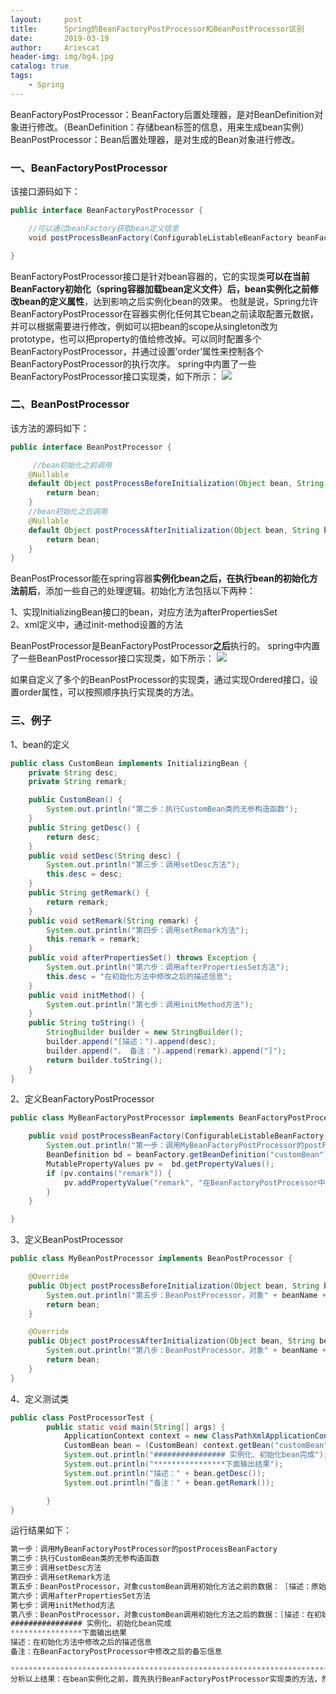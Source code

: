 ```yaml
---
layout:     post
title:      Spring的BeanFactoryPostProcessor和BeanPostProcessor区别
date:       2019-03-19
author:     Ariescat
header-img: img/bg4.jpg
catalog: true
tags:
    - Spring
---
```


BeanFactoryPostProcessor：BeanFactory后置处理器，是对BeanDefinition对象进行修改。（BeanDefinition：存储bean标签的信息，用来生成bean实例）  
BeanPostProcessor：Bean后置处理器，是对生成的Bean对象进行修改。

### 一、BeanFactoryPostProcessor
该接口源码如下：
```java
public interface BeanFactoryPostProcessor {

	//可以通过beanFactory获取bean定义信息
	void postProcessBeanFactory(ConfigurableListableBeanFactory beanFactory) throws BeansException;

}
```
BeanFactoryPostProcessor接口是针对bean容器的，它的实现类**可以在当前BeanFactory初始化（spring容器加载bean定义文件）后，bean实例化之前修改bean的定义属性**，达到影响之后实例化bean的效果。
也就是说，Spring允许BeanFactoryPostProcessor在容器实例化任何其它bean之前读取配置元数据，并可以根据需要进行修改，例如可以把bean的scope从singleton改为prototype，也可以把property的值给修改掉。可以同时配置多个BeanFactoryPostProcessor，并通过设置’order’属性来控制各个BeanFactoryPostProcessor的执行次序。
spring中内置了一些BeanFactoryPostProcessor接口实现类，如下所示：
![](https://img-blog.csdn.net/20181017173536721?watermark/2/text/aHR0cHM6Ly9ibG9nLmNzZG4ubmV0L3poYW55dTE=/font/5a6L5L2T/fontsize/400/fill/I0JBQkFCMA==/dissolve/70)

### 二、BeanPostProcessor
该方法的源码如下：
```java
public interface BeanPostProcessor {

     //bean初始化之前调用
	@Nullable
	default Object postProcessBeforeInitialization(Object bean, String beanName) throws BeansException {
		return bean;
	}
    //bean初始化之后调用
	@Nullable
	default Object postProcessAfterInitialization(Object bean, String beanName) throws BeansException {
		return bean;
	}
}
```
BeanPostProcessor能在spring容器**实例化bean之后，在执行bean的初始化方法前后**，添加一些自己的处理逻辑。初始化方法包括以下两种：

1、实现InitializingBean接口的bean，对应方法为afterPropertiesSet  
2、xml定义中，通过init-method设置的方法

BeanPostProcessor是BeanFactoryPostProcessor**之后**执行的。
spring中内置了一些BeanPostProcessor接口实现类，如下所示：
![](https://img-blog.csdn.net/20181017174738376?watermark/2/text/aHR0cHM6Ly9ibG9nLmNzZG4ubmV0L3poYW55dTE=/font/5a6L5L2T/fontsize/400/fill/I0JBQkFCMA==/dissolve/70)

如果自定义了多个的BeanPostProcessor的实现类，通过实现Ordered接口，设置order属性，可以按照顺序执行实现类的方法。

### 三、例子
1、bean的定义
```java
public class CustomBean implements InitializingBean {
    private String desc;
    private String remark;

    public CustomBean() {
        System.out.println("第二步：执行CustomBean类的无参构造函数");
    }
    public String getDesc() {
        return desc;
    }
    public void setDesc(String desc) {
        System.out.println("第三步：调用setDesc方法");
        this.desc = desc;
    }
    public String getRemark() {
        return remark;
    }
    public void setRemark(String remark) {
        System.out.println("第四步：调用setRemark方法");
        this.remark = remark;
    }
    public void afterPropertiesSet() throws Exception {
        System.out.println("第六步：调用afterPropertiesSet方法");
        this.desc = "在初始化方法中修改之后的描述信息";
    }
    public void initMethod() {
        System.out.println("第七步：调用initMethod方法");
    }
    public String toString() {
        StringBuilder builder = new StringBuilder();
        builder.append("[描述：").append(desc);
        builder.append("， 备注：").append(remark).append("]");
        return builder.toString();
    }
}
```
2、定义BeanFactoryPostProcessor
```java
public class MyBeanFactoryPostProcessor implements BeanFactoryPostProcessor {

    public void postProcessBeanFactory(ConfigurableListableBeanFactory beanFactory) throws BeansException {
        System.out.println("第一步：调用MyBeanFactoryPostProcessor的postProcessBeanFactory");
        BeanDefinition bd = beanFactory.getBeanDefinition("customBean");
        MutablePropertyValues pv =  bd.getPropertyValues();
        if (pv.contains("remark")) {
            pv.addPropertyValue("remark", "在BeanFactoryPostProcessor中修改之后的备忘信息");
        }
    }

}
```
3、定义BeanPostProcessor
```java
public class MyBeanPostProcessor implements BeanPostProcessor {

    @Override
    public Object postProcessBeforeInitialization(Object bean, String beanName) throws BeansException {
        System.out.println("第五步：BeanPostProcessor，对象" + beanName + "调用初始化方法之前的数据： " + bean.toString());
        return bean;
    }

    @Override
    public Object postProcessAfterInitialization(Object bean, String beanName) throws BeansException {
        System.out.println("第八步：BeanPostProcessor，对象" + beanName + "调用初始化方法之后的数据：" + bean.toString());
        return bean;
    }
}
```
4、定义测试类
```java
public class PostProcessorTest {
        public static void main(String[] args) {
            ApplicationContext context = new ClassPathXmlApplicationContext("spring/postprocessor.xml");
            CustomBean bean = (CustomBean) context.getBean("customBean");
            System.out.println("################ 实例化、初始化bean完成");
            System.out.println("****************下面输出结果");
            System.out.println("描述：" + bean.getDesc());
            System.out.println("备注：" + bean.getRemark());

        }
}
```
运行结果如下：
```java
第一步：调用MyBeanFactoryPostProcessor的postProcessBeanFactory
第二步：执行CustomBean类的无参构造函数
第三步：调用setDesc方法
第四步：调用setRemark方法
第五步：BeanPostProcessor，对象customBean调用初始化方法之前的数据： [描述：原始的描述信息， 备注：在BeanFactoryPostProcessor中修改之后的备忘信息]
第六步：调用afterPropertiesSet方法
第七步：调用initMethod方法
第八步：BeanPostProcessor，对象customBean调用初始化方法之后的数据：[描述：在初始化方法中修改之后的描述信息， 备注：在BeanFactoryPostProcessor中修改之后的备忘信息]
################ 实例化、初始化bean完成
****************下面输出结果
描述：在初始化方法中修改之后的描述信息
备注：在BeanFactoryPostProcessor中修改之后的备忘信息

*************************************************************************
分析以上结果：在bean实例化之前，首先执行BeanFactoryPostProcessor实现类的方法，然后通过调用bean的无参构造函数实例化bean，并调用set方法注入属性值。bean实例化后，执行初始化操作，调用两个初始化方法（两个初始化方法的顺序：先执行afterPropertiesSet，再执行init-method）前后，执行了BeanPostProcessor实现类的两个方法。
```